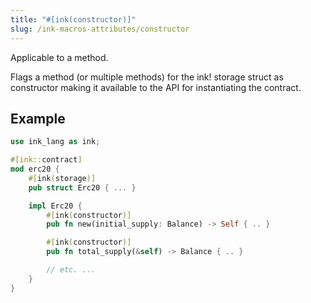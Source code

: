 ```yaml
---
title: "#[ink(constructor)]"
slug: /ink-macros-attributes/constructor
---
```


Applicable to a method.

Flags a method (or multiple methods) for the ink! storage struct as constructor making it available to the API for instantiating the contract.

## Example

```rust
use ink_lang as ink;

#[ink::contract]
mod erc20 {
    #[ink(storage)]
    pub struct Erc20 { ... }

    impl Erc20 {
        #[ink(constructor)]
        pub fn new(initial_supply: Balance) -> Self { .. }

        #[ink(constructor)]
        pub fn total_supply(&self) -> Balance { .. }

        // etc. ...
    }
}
```
